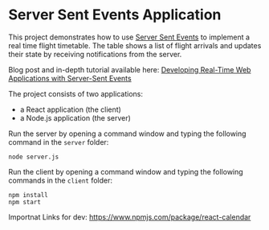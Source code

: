 # Server Sent Events Application

This project demonstrates how to use [Server Sent Events](https://html.spec.whatwg.org/multipage/server-sent-events.html#server-sent-events) to implement a real time flight timetable. The table shows a list of flight arrivals and updates their state by receiving notifications from the server.

Blog post and in-depth tutorial available here: [Developing Real-Time Web Applications with Server-Sent Events](https://auth0.com/blog/developing-real-time-web-applications-with-server-sent-events/)

The project consists of two applications:

- a React application (the client)
- a Node.js application (the server)

Run the server by opening a command window and typing the following command in the `server` folder:

```shell
node server.js
```

Run the client by opening a command window and typing the following commands in the `client` folder:

```shell
npm install
npm start
```




Importnat Links for dev:
https://www.npmjs.com/package/react-calendar
